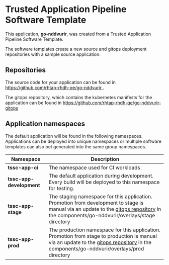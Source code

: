 # Trusted Application Pipeline Software Template

This application, **go-nddvurir**, was created from a Trusted Application Pipeline Software Template.

The software templates create a new source and gitops deployment repositories with a sample source application. 

## Repositories

The source code for your application can be found in [https://github.com/rhtap-rhdh-qe/go-nddvurir ](https://github.com/rhtap-rhdh-qe/go-nddvurir ).
 
The gitops repository, which contains the kubernetes manifests for the application can be found in 
[https://github.com/rhtap-rhdh-qe/go-nddvurir-gitops ](https://github.com/rhtap-rhdh-qe/go-nddvurir-gitops ) 

## Application namespaces 

The default application will be found in the following namespaces. Applications can be deployed into unique namespaces or multiple software templates can also bet generated into the same group namespaces.  

|  Namespace   |  Description   |  
| -------- | -------- |
| **tssc-app-ci** | The namespace used for CI workloads |
| **tssc-app-development** | The default application during development. Every build will be deployed to this namespace for testing. |
| **tssc-app-stage** | The staging namespace for this application. Promotion from development to stage is manual via an update to the [gitops repository](https://github.com/rhtap-rhdh-qe/go-nddvurir-gitops ) in the components/go-nddvurir/overlays/stage directory |
| **tssc-app-prod** | The production namespace for this application. Promotion from stage to production is manual via an update to the [gitops repository](https://github.com/rhtap-rhdh-qe/go-nddvurir-gitops ) in the components/go-nddvurir/overlays/prod directory |